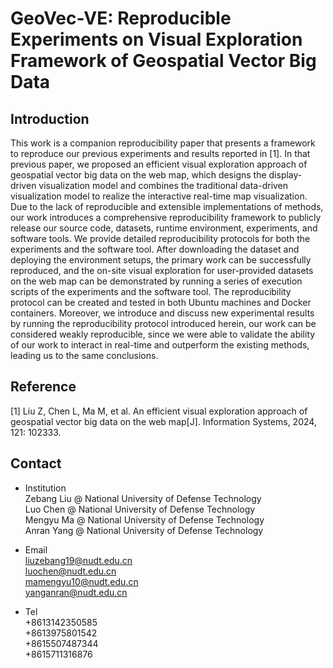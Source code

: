 # GeoVec-VE: Reproducible Experiments on Visual Exploration Framework of Geospatial Vector Big Data

## Introduction
This work is a companion reproducibility paper that presents a framework to reproduce our previous experiments and results reported in [1]. In that previous paper, we proposed an efficient visual exploration approach of geospatial vector big data on the web map, which designs the display-driven visualization model and combines the traditional data-driven visualization model to realize the interactive real-time map visualization. Due to the lack of reproducible and extensible implementations of methods, our work introduces a comprehensive reproducibility framework to publicly release our source code, datasets, runtime environment, experiments, and software tools. We provide detailed reproducibility protocols for both the experiments and the software tool. After downloading the dataset and deploying the environment setups, the primary work can be successfully reproduced, and the on-site visual exploration for user-provided datasets on the web map can be demonstrated by running a series of execution scripts of the experiments and the software tool. The reproducibility protocol can be created and tested in both Ubuntu machines and Docker containers. Moreover, we introduce and discuss new experimental results by running the reproducibility protocol introduced herein, our work can be considered weakly reproducible, since we were able to validate the ability of our work to interact in real-time and outperform the existing methods, leading us to the same conclusions.

## Reference
[1] Liu Z, Chen L, Ma M, et al. An efficient visual exploration approach of geospatial vector big data on the web map[J]. Information Systems, 2024, 121: 102333.

## Contact

* Institution   
Zebang Liu @ National University of Defense Technology     
Luo Chen @ National University of Defense Technology   
Mengyu Ma @ National University of Defense Technology   
Anran Yang @ National University of Defense Technology

* Email    
liuzebang19@nudt.edu.cn    
luochen@nudt.edu.cn   
mamengyu10@nudt.edu.cn    
yanganran@nudt.edu.cn

* Tel  
+8613142350585       
+8613975801542   
+8615507487344   
+8615711316876